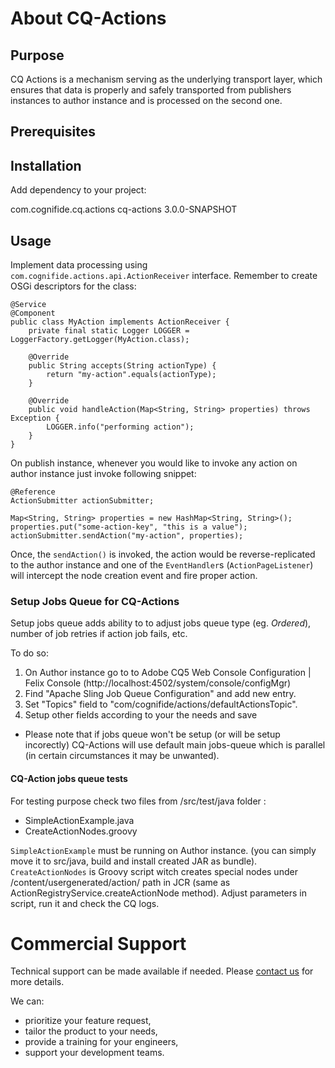 # About CQ-Actions

## Purpose

CQ Actions is a mechanism serving as the underlying transport layer, which ensures that data is properly and safely transported from publishers instances to author instance and is processed on the second one. 

## Prerequisites

## Installation

Add dependency to your project:

<dependency>
    <groupId>com.cognifide.cq.actions</groupId>
    <artifactId>cq-actions</artifactId>
    <version>3.0.0-SNAPSHOT</version>
</dependency>

## Usage

Implement data processing using `com.cognifide.actions.api.ActionReceiver` interface. Remember to create OSGi descriptors for the class:

    @Service
    @Component
    public class MyAction implements ActionReceiver {
        private final static Logger LOGGER = LoggerFactory.getLogger(MyAction.class);

        @Override
        public String accepts(String actionType) {
            return "my-action".equals(actionType);
        }

        @Override
        public void handleAction(Map<String, String> properties) throws Exception {
            LOGGER.info("performing action");
        }
    }

On publish instance, whenever you would like to invoke any action on author instance just invoke following snippet:

    @Reference
    ActionSubmitter actionSubmitter;
    
    Map<String, String> properties = new HashMap<String, String>();
    properties.put("some-action-key", "this is a value");
    actionSubmitter.sendAction("my-action", properties);

Once, the `sendAction()` is invoked, the action would be reverse-replicated to the author instance and one of the `EventHandler`s (`ActionPageListener`) will intercept the node creation event and fire proper action.

### Setup Jobs Queue for CQ-Actions
Setup jobs queue adds ability to to adjust jobs queue type (eg. *Ordered*), number of job retries if action job fails, etc.

To do so:

1. On Author instance go to to Adobe CQ5 Web Console Configuration | Felix Console (http://localhost:4502/system/console/configMgr)
2. Find "Apache Sling Job Queue Configuration" and add new entry.
3. Set "Topics" field to "com/cognifide/actions/defaultActionsTopic".
4. Setup other fields according to your the needs and save

* Please note that if jobs queue won't be setup (or will be setup incorectly) CQ-Actions will use default main jobs-queue which is parallel (in certain circumstances it may be unwanted).

#### CQ-Action jobs queue tests

For testing purpose  check two files from /src/test/java folder :

* SimpleActionExample.java
* CreateActionNodes.groovy 

`SimpleActionExample` must be running on Author instance. (you can simply move it to src/java, build and install created JAR as bundle).
`CreateActionNodes` is Groovy script witch creates special nodes under /content/usergenerated/action/ path in JCR (same as ActionRegistryService.createActionNode method).
Adjust parameters in script, run it and check the CQ logs.

# Commercial Support

Technical support can be made available if needed. Please [contact us](http://www.cognifide.com/contact/) for more details.

We can:

* prioritize your feature request,
* tailor the product to your needs,
* provide a training for your engineers,
* support your development teams.